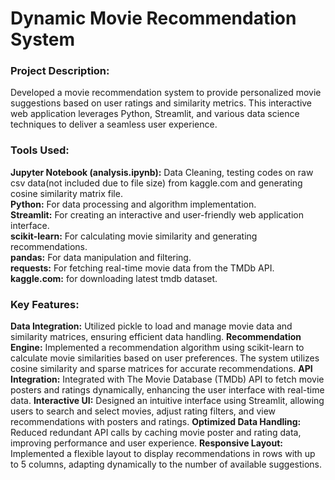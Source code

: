 # Dynamic Movie Recommendation System
### Project Description:

Developed a movie recommendation system to provide personalized movie suggestions based on user ratings and similarity metrics. This interactive web application leverages Python, Streamlit, and various data science techniques to deliver a seamless user experience.

### Tools Used:
**Jupyter Notebook (analysis.ipynb):** Data Cleaning, testing codes on raw csv data(not included due to file size) from kaggle.com and generating cosine similarity matrix file.</br>
**Python:** For data processing and algorithm implementation.</br>
**Streamlit:** For creating an interactive and user-friendly web application interface.</br>
**scikit-learn:** For calculating movie similarity and generating recommendations.</br>
**pandas:** For data manipulation and filtering.</br>
**requests:** For fetching real-time movie data from the TMDb API.</br>
**kaggle.com:** for downloading latest tmdb dataset.</br>

### Key Features:

**Data Integration:** Utilized pickle to load and manage movie data and similarity matrices, ensuring efficient data handling.
**Recommendation Engine:** Implemented a recommendation algorithm using scikit-learn to calculate movie similarities based on user preferences. The system utilizes cosine similarity and sparse matrices for accurate recommendations.
**API Integration:** Integrated with The Movie Database (TMDb) API to fetch movie posters and ratings dynamically, enhancing the user interface with real-time data.
**Interactive UI:** Designed an intuitive interface using Streamlit, allowing users to search and select movies, adjust rating filters, and view recommendations with posters and ratings.
**Optimized Data Handling:** Reduced redundant API calls by caching movie poster and rating data, improving performance and user experience.
**Responsive Layout:** Implemented a flexible layout to display recommendations in rows with up to 5 columns, adapting dynamically to the number of available suggestions.


